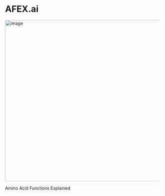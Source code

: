 # AFEX.ai

<img width="525" alt="image" src="https://github.com/dvlasits/AFEX.ai/assets/11242884/0a9f6b39-3e22-4958-9b8f-9ad54fef6d75">

Amino Acid Functions Explained
